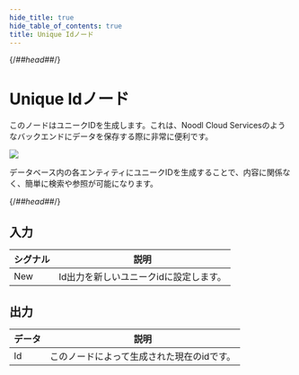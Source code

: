 ```yaml
---
hide_title: true
hide_table_of_contents: true
title: Unique Idノード
---
```


{/*##head##*/}

# Unique Idノード

このノードはユニークIDを生成します。これは、Noodl Cloud Servicesのようなバックエンドにデータを保存する際に非常に便利です。

<div className="ndl-image-with-background l">

![](/nodes/utilities/unique-id/unique-id.png)

</div>

データベース内の各エンティティにユニークIDを生成することで、内容に関係なく、簡単に検索や参照が可能になります。

{/*##head##*/}

## 入力

| シグナル                                  | 説明                           |
| --------------------------------------- | ------------------------------------- |
| <span className="ndl-signal">New</span> | Id出力を新しいユニークidに設定します。 |

## 出力

| データ                                 | 説明                            |
| ------------------------------------ | -------------------------------------- |
| <span className="ndl-data">Id</span> | このノードによって生成された現在のidです。 |